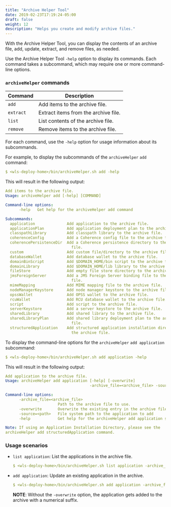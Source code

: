 ```yaml
---
title: "Archive Helper Tool"
date: 2019-02-23T17:19:24-05:00
draft: false
weight: 12
description: "Helps you create and modify archive files."
---
```



With the Archive Helper Tool, you can display the contents of an archive file, add, update, extract, and remove files, as needed.

Use the Archive Helper Tool `-help` option to display its commands. Each command takes a subcommand, which may require one or more command-line options.

### `archiveHelper` commands
| Command | Description |
| ---- | ---- |
| `add` | Add items to the archive file. |
| `extract` | Extract items from the archive file. |
| `list` | List contents of the archive file. |
| `remove` | Remove items to the archive file. |

For each command, use the `-help` option for usage information about its subcommands.

For example, to display the subcommands of the `archiveHelper` `add` command:
```yaml
$ <wls-deploy-home>/bin/archiveHelper.sh add -help
```
This will result in the following output:
```yaml
Add items to the archive file.
Usage: archiveHelper add [-help] [COMMAND]

Command-line options:
      -help   Get help for the archiveHelper add command

Subcommands:
  application              Add application to the archive file.
  applicationPlan          Add application deployment plan to the archive file.
  classpathLibrary         Add classpath library to the archive file.
  coherenceConfig          Add a Coherence config file to the archive file.
  coherencePersistenceDir  Add a Coherence persistence directory to the archive
                             file.
  custom                   Add custom file/directory to the archive file.
  databaseWallet           Add database wallet to the archive file.
  domainBinScript          Add $DOMAIN_HOME/bin script to the archive file.
  domainLibrary            Add $DOMAIN_HOME/lib library to the archive file.
  fileStore                Add empty file store directory to the archive file.
  jmsForeignServer         Add a JMS Foreign Server binding file to the archive
                             file.
  mimeMapping              Add MIME mapping file to the archive file.
  nodeManagerKeystore      Add node manager keystore to the archive file.
  opssWallet               Add OPSS wallet to the archive file.
  rcuWallet                Add RCU database wallet to the archive file.
  script                   Add script to the archive file.
  serverKeystore           Add a server keystore to the archive file.
  sharedLibrary            Add shared library to the archive file.
  sharedLibraryPlan        Add shared library deployment plan to the archive
                             file.
  structuredApplication    Add structured application installation directory to
                             the archive file.
```
To display the command-line options for the `archiveHelper` `add application` subcommand:
```yaml
$ <wls-deploy-home>/bin/archiveHelper.sh add application -help
```
This will result in the following output:
```yaml
Add application to the archive file.
Usage: archiveHelper add application [-help] [-overwrite]
                                     -archive_file=<archive_file> -source=<path>

Command-line options:
      -archive_file=<archive_file>
                       Path to the archive file to use.
      -overwrite       Overwrite the existing entry in the archive file, if any
      -source=<path>   File system path to the application to add
      -help            Get help for the archiveHelper add application subcommand

Note: If using an Application Installation Directory, please see the
archiveHelper add structuredApplication command.
```
### Usage scenarios

- `list application`: List the applications in the archive file.
   ```yaml
   $ <wls-deploy-home>/bin/archiveHelper.sh list application -archive_file=C:\temp\archive-helper-test.zip
   ```

- `add application`: Update an existing application in the archive.
   ```yaml
   $ <wls-deploy-home>/bin/archiveHelper.sh add application -archive_file=C:\temp\archive-helper-test.zip -source=C:\temp\my-app.war -overwrite
   ```
   **NOTE**: Without the `-overwrite` option, the application gets added to the archive with a numerical suffix.
